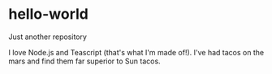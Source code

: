 # hello-world
Just another repository

I love Node.js and Teascript (that's what I'm made of!).
I've had tacos on the mars and find them far superior to Sun tacos.
